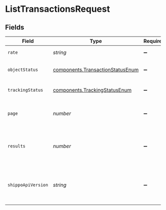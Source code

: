 # ListTransactionsRequest


## Fields

| Field                                                                                | Type                                                                                 | Required                                                                             | Description                                                                          | Example                                                                              |
| ------------------------------------------------------------------------------------ | ------------------------------------------------------------------------------------ | ------------------------------------------------------------------------------------ | ------------------------------------------------------------------------------------ | ------------------------------------------------------------------------------------ |
| `rate`                                                                               | *string*                                                                             | :heavy_minus_sign:                                                                   | Filter by rate ID                                                                    |                                                                                      |
| `objectStatus`                                                                       | [components.TransactionStatusEnum](../../models/components/transactionstatusenum.md) | :heavy_minus_sign:                                                                   | Filter by object status                                                              | SUCCESS                                                                              |
| `trackingStatus`                                                                     | [components.TrackingStatusEnum](../../models/components/trackingstatusenum.md)       | :heavy_minus_sign:                                                                   | Filter by tracking status                                                            | DELIVERED                                                                            |
| `page`                                                                               | *number*                                                                             | :heavy_minus_sign:                                                                   | The page number you want to select                                                   |                                                                                      |
| `results`                                                                            | *number*                                                                             | :heavy_minus_sign:                                                                   | The number of results to return per page (max 100)                                   |                                                                                      |
| `shippoApiVersion`                                                                   | *string*                                                                             | :heavy_minus_sign:                                                                   | String used to pick a non-default API version to use                                 | 2018-02-08                                                                           |